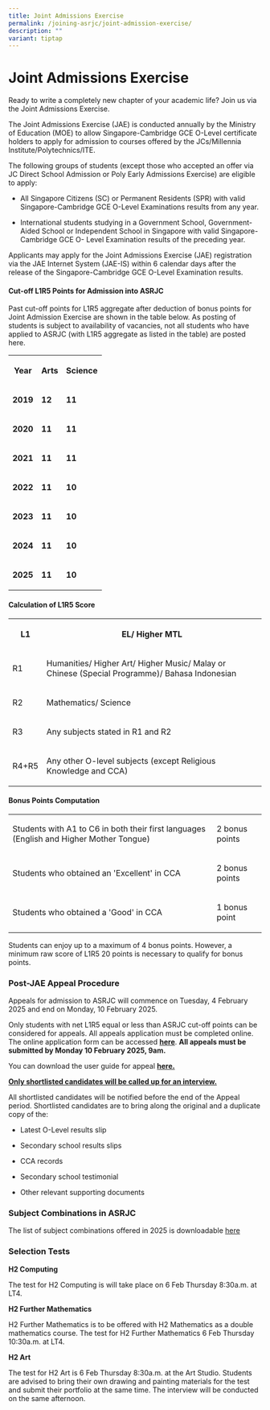 ```yaml
---
title: Joint Admissions Exercise
permalink: /joining-asrjc/joint-admission-exercise/
description: ""
variant: tiptap
---
```

<h1>Joint Admissions Exercise</h1>
<p>Ready to write a completely new chapter of your academic life? Join us
via the Joint Admissions Exercise.</p>
<p>The Joint Admissions Exercise (JAE) is conducted annually by the Ministry
of Education (MOE) to allow Singapore-Cambridge GCE O-Level certificate
holders to apply for admission to courses offered by the JCs/Millennia
Institute/Polytechnics/ITE.</p>
<p>The following groups of students (except those who accepted an offer via
JC Direct School Admission or Poly Early Admissions Exercise) are eligible
to apply:</p>
<ul data-tight="true" class="tight">
<li>
<p>All Singapore Citizens (SC) or Permanent Residents (SPR) with valid Singapore-Cambridge
GCE O-Level Examinations results from any year.</p>
</li>
<li>
<p>International students studying in a Government School, Government-Aided
School or Independent School in Singapore with valid Singapore-Cambridge
GCE O- Level Examination results of the preceding year.</p>
</li>
</ul>
<p>Applicants may apply for the Joint Admissions Exercise (JAE) registration
via the JAE Internet System (JAE-IS) within 6 calendar days after the release
of the Singapore-Cambridge GCE O-Level Examination results.</p>
<h4>Cut-off L1R5 Points for Admission into ASRJC</h4>
<p>Past cut-off points for L1R5 aggregate after deduction of bonus points
for Joint Admission Exercise are shown in the table below. As posting of
students is subject to availability of vacancies, not all students who
have applied to ASRJC (with L1R5 aggregate as listed in the table) are
posted here.</p>
<table style="minWidth: 75px">
<colgroup>
<col>
<col>
<col>
</colgroup>
<tbody>
<tr>
<th rowspan="1" colspan="1">
<p><strong>Year</strong>
</p>
</th>
<th rowspan="1" colspan="1">
<p><strong>Arts</strong>
</p>
</th>
<th rowspan="1" colspan="1">
<p><strong>Science</strong>
</p>
</th>
</tr>
<tr>
<td rowspan="1" colspan="1">
<p><strong>2019</strong>
</p>
</td>
<td rowspan="1" colspan="1">
<p><strong>12</strong>
</p>
</td>
<td rowspan="1" colspan="1">
<p><strong>11</strong>
</p>
</td>
</tr>
<tr>
<td rowspan="1" colspan="1">
<p><strong>2020</strong>
</p>
</td>
<td rowspan="1" colspan="1">
<p><strong>11</strong>
</p>
</td>
<td rowspan="1" colspan="1">
<p><strong>11</strong>
</p>
</td>
</tr>
<tr>
<td rowspan="1" colspan="1">
<p><strong>2021</strong>
</p>
</td>
<td rowspan="1" colspan="1">
<p><strong>11</strong>
</p>
</td>
<td rowspan="1" colspan="1">
<p><strong>11</strong>
</p>
</td>
</tr>
<tr>
<td rowspan="1" colspan="1">
<p><strong>2022</strong>
</p>
</td>
<td rowspan="1" colspan="1">
<p><strong>11</strong>
</p>
</td>
<td rowspan="1" colspan="1">
<p><strong>10</strong>
</p>
</td>
</tr>
<tr>
<td rowspan="1" colspan="1">
<p><strong>2023</strong>
</p>
</td>
<td rowspan="1" colspan="1">
<p><strong>11</strong>
</p>
</td>
<td rowspan="1" colspan="1">
<p><strong>10</strong>
</p>
</td>
</tr>
<tr>
<td rowspan="1" colspan="1">
<p><strong>2024</strong>
</p>
</td>
<td rowspan="1" colspan="1">
<p><strong>11</strong>
</p>
</td>
<td rowspan="1" colspan="1">
<p><strong>10</strong>
</p>
</td>
</tr>
<tr>
<td rowspan="1" colspan="1">
<p><strong>2025</strong>
</p>
</td>
<td rowspan="1" colspan="1">
<p><strong>11</strong>
</p>
</td>
<td rowspan="1" colspan="1">
<p><strong>10</strong>
</p>
</td>
</tr>
</tbody>
</table>
<h4>Calculation of L1R5 Score</h4>
<table style="minWidth: 50px">
<colgroup>
<col>
<col>
</colgroup>
<tbody>
<tr>
<th rowspan="1" colspan="1">
<p>L1</p>
</th>
<th rowspan="1" colspan="1">
<p>EL/ Higher MTL</p>
</th>
</tr>
<tr>
<td rowspan="1" colspan="1">
<p>R1</p>
</td>
<td rowspan="1" colspan="1">
<p>Humanities/ Higher Art/ Higher Music/ Malay or Chinese (Special Programme)/
Bahasa Indonesian</p>
</td>
</tr>
<tr>
<td rowspan="1" colspan="1">
<p>R2</p>
</td>
<td rowspan="1" colspan="1">
<p>Mathematics/ Science</p>
</td>
</tr>
<tr>
<td rowspan="1" colspan="1">
<p>R3</p>
</td>
<td rowspan="1" colspan="1">
<p>Any subjects stated in R1 and R2</p>
</td>
</tr>
<tr>
<td rowspan="1" colspan="1">
<p>R4+R5</p>
</td>
<td rowspan="1" colspan="1">
<p>Any other O-level subjects (except Religious Knowledge and CCA)</p>
</td>
</tr>
</tbody>
</table>
<h4>Bonus Points Computation</h4>
<table style="minWidth: 50px">
<colgroup>
<col>
<col>
</colgroup>
<tbody>
<tr>
<td rowspan="1" colspan="1">
<p>Students with A1 to C6 in both their first languages (English and Higher
Mother Tongue)</p>
</td>
<td rowspan="1" colspan="1">
<p>2 bonus points</p>
</td>
</tr>
<tr>
<td rowspan="1" colspan="1">
<p>Students who obtained an 'Excellent' in CCA</p>
</td>
<td rowspan="1" colspan="1">
<p>2 bonus points</p>
</td>
</tr>
<tr>
<td rowspan="1" colspan="1">
<p>Students who obtained a 'Good' in CCA</p>
</td>
<td rowspan="1" colspan="1">
<p>1 bonus point</p>
</td>
</tr>
</tbody>
</table>
<p>Students can enjoy up to a maximum of 4 bonus points. However, a minimum
raw score of L1R5 20 points is necessary to qualify for bonus points.</p>
<h3><strong>Post-JAE Appeal Procedure</strong></h3>
<p>Appeals for admission to ASRJC will commence on Tuesday, 4 February 2025
and end on Monday, 10 February 2025.</p>
<p>Only students with net L1R5 equal or less than ASRJC cut-off points can
be considered for appeals.&nbsp;All appeals application must be completed
online. The online application form can be accessed&nbsp;<strong><a href="https://portal.asrjc.edu.sg/appeal" rel="noopener noreferrer nofollow" target="_blank">here</a></strong>.&nbsp;<strong>All appeals must be submitted by Monday 10 February 2025, 9am.</strong>
</p>
<p>You can download the user guide for appeal&nbsp;<strong><a href="/files/2024_User_Guide_for_Appeal.pdf" rel="noopener noreferrer nofollow" target="_blank">here.</a></strong>
</p>
<p><strong><u>Only shortlisted candidates will be called up for an interview.</u></strong>
</p>
<p>All shortlisted candidates will be notified before the end of the Appeal
period. Shortlisted candidates are to bring along the original and a duplicate
copy of the:</p>
<ul data-tight="true" class="tight">
<li>
<p>Latest O-Level results slip</p>
</li>
<li>
<p>Secondary school results slips</p>
</li>
<li>
<p>CCA records</p>
</li>
<li>
<p>Secondary school testimonial</p>
</li>
<li>
<p>Other relevant supporting documents</p>
</li>
</ul>
<h3><strong>Subject&nbsp;Combinations&nbsp;in ASRJC</strong></h3>
<p>The list of subject combinations offered in 2025 is downloadable <a href="/files/Subject_Combination_List_2025.pdf" rel="noopener noreferrer nofollow" target="_blank">here</a>
</p>
<h3><strong>Selection Tests</strong></h3>
<p><strong>H2 Computing</strong>
</p>
<p>The test for H2 Computing is will take place on 6 Feb Thursday 8:30a.m.
at LT4.</p>
<p><strong>H2 Further Mathematics</strong>
</p>
<p>H2 Further Mathematics is to be offered with H2 Mathematics as a double
mathematics course. The test for H2 Further Mathematics 6 Feb Thursday
10:30a.m. at LT4.</p>
<p><strong>H2 Art</strong>
</p>
<p>The test for H2 Art is 6 Feb Thursday 8:30a.m. at the Art Studio. Students
are advised to bring their own drawing and painting materials for the test
and submit their portfolio at the same time. The interview will be conducted
on the same afternoon.</p>